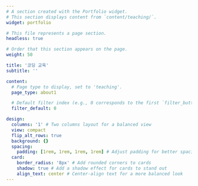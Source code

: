 ```yaml
---
# A section created with the Portfolio widget.
# This section displays content from `content/teaching/`.
widget: portfolio

# This file represents a page section.
headless: true

# Order that this section appears on the page.
weight: 50

title: '코딩 교육'
subtitle: ''

content:
  # Page type to display, set to 'teaching'.
  page_type: about1

  # Default filter index (e.g., 0 corresponds to the first `filter_button` instance below).
  filter_default: 0

design:
  columns: '1' # Two columns layout for a balanced view
  view: compact 
  flip_alt_rows: true
  background: {}
  spacing:
    padding: [1rem, 1rem, 1rem, 1rem] # Adjust padding for better spacing
  card:
    border_radius: '8px' # Add rounded corners to cards
    shadow: true # Add a shadow effect for cards to stand out
    align_text: center # Center-align text for a more balanced look
---
```

